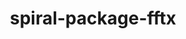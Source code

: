 ---
title: "spiral-package-fftx"
layout: cache
categories: [package, develop-2025-04-20]
meta: {"compilers": ["gcc@11.4.0"], "num_specs": 2, "num_specs_by_stack": {"e4s": 1, "e4s-neoverse-v2": 1, "e4s-rocm-external": 1, "root": 2}, "oss": ["ubuntu22.04"], "platforms": ["linux"], "stacks": ["e4s", "e4s-neoverse-v2", "e4s-rocm-external", "root"], "targets": ["neoverse_v2", "x86_64_v3"], "versions": ["1.3.0"]}
spec_details: [{"compiler": "gcc@11.4.0", "hash": "rtpv2rpha2wnpbix7ljh24xs2sjctgtl", "os": "ubuntu22.04", "platform": "linux", "size": "-", "stacks": ["e4s-neoverse-v2", "root"], "target": "neoverse_v2", "variants": ["build_system=generic"], "versions": ["1.3.0"]}, {"compiler": "gcc@11.4.0", "hash": "zug5aeffttdyicrltcb4wmd66slkxm4h", "os": "ubuntu22.04", "platform": "linux", "size": "-", "stacks": ["e4s", "e4s-rocm-external", "root"], "target": "x86_64_v3", "variants": ["build_system=generic"], "versions": ["1.3.0"]}]
---